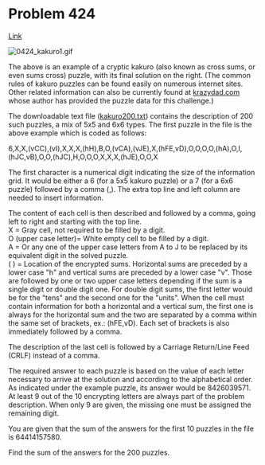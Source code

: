 # Problem 424

[Link](https://projecteuler.net/problem=424)

![0424_kakuro1.gif](resources/images/0424_kakuro1.gif?1678992057)

The above is an example of a cryptic kakuro (also known as cross sums, or even sums cross) puzzle, with its final solution on the right. (The common rules of kakuro puzzles can be found easily on numerous internet sites. Other related information can also be currently found at [krazydad.com](http://krazydad.com/) whose author has provided the puzzle data for this challenge.)

The downloadable text file ([kakuro200.txt](resources/documents/0424_kakuro200.txt)) contains the description of 200 such puzzles, a mix of 5x5 and 6x6 types. The first puzzle in the file is the above example which is coded as follows:

6,X,X,(vCC),(vI),X,X,X,(hH),B,O,(vCA),(vJE),X,(hFE,vD),O,O,O,O,(hA),O,I,(hJC,vB),O,O,(hJC),H,O,O,O,X,X,X,(hJE),O,O,X

The first character is a numerical digit indicating the size of the information grid. It would be either a 6 (for a 5x5 kakuro puzzle) or a 7 (for a 6x6 puzzle) followed by a comma (,). The extra top line and left column are needed to insert information.

The content of each cell is then described and followed by a comma, going left to right and starting with the top line.  
X = Gray cell, not required to be filled by a digit.  
O (upper case letter)= White empty cell to be filled by a digit.  
A = Or any one of the upper case letters from A to J to be replaced by its equivalent digit in the solved puzzle.  
( ) = Location of the encrypted sums. Horizontal sums are preceded by a lower case "h" and vertical sums are preceded by a lower case "v". Those are followed by one or two upper case letters depending if the sum is a single digit or double digit one. For double digit sums, the first letter would be for the "tens" and the second one for the "units". When the cell must contain information for both a horizontal and a vertical sum, the first one is always for the horizontal sum and the two are separated by a comma within the same set of brackets, ex.: (hFE,vD). Each set of brackets is also immediately followed by a comma.

The description of the last cell is followed by a Carriage Return/Line Feed (CRLF) instead of a comma.

The required answer to each puzzle is based on the value of each letter necessary to arrive at the solution and according to the alphabetical order. As indicated under the example puzzle, its answer would be 8426039571. At least 9 out of the 10 encrypting letters are always part of the problem description. When only 9 are given, the missing one must be assigned the remaining digit.

You are given that the sum of the answers for the first 10 puzzles in the file is 64414157580.

Find the sum of the answers for the 200 puzzles.